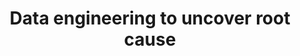 ---
title: "Data engineering to uncover root cause"
weight: 3
summary: |- 

  Discuss our next steps.
  
  Other systems and so on.
image:
  preview_only: true
tags:
- Solution
share: false
profile: false
comments: false
reading_time: false
---